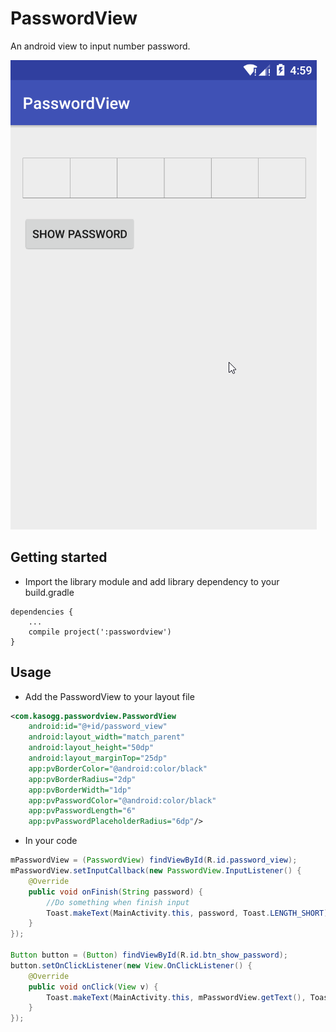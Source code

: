 # PasswordView

An android view to input number password.

![](screenshots/screenshot.gif)

## Getting started

* Import the library module and add library dependency to your build.gradle

```
dependencies {
    ...
    compile project(':passwordview')
}
```

## Usage

* Add the PasswordView to your layout file

```xml
<com.kasogg.passwordview.PasswordView
    android:id="@+id/password_view"
    android:layout_width="match_parent"
    android:layout_height="50dp"
    android:layout_marginTop="25dp"
    app:pvBorderColor="@android:color/black"
    app:pvBorderRadius="2dp"
    app:pvBorderWidth="1dp"
    app:pvPasswordColor="@android:color/black"
    app:pvPasswordLength="6"
    app:pvPasswordPlaceholderRadius="6dp"/>
```

* In your code

```java
mPasswordView = (PasswordView) findViewById(R.id.password_view);
mPasswordView.setInputCallback(new PasswordView.InputListener() {
    @Override
    public void onFinish(String password) {
        //Do something when finish input
        Toast.makeText(MainActivity.this, password, Toast.LENGTH_SHORT).show();
    }
});

Button button = (Button) findViewById(R.id.btn_show_password);
button.setOnClickListener(new View.OnClickListener() {
    @Override
    public void onClick(View v) {
        Toast.makeText(MainActivity.this, mPasswordView.getText(), Toast.LENGTH_SHORT).show();
    }
});
```